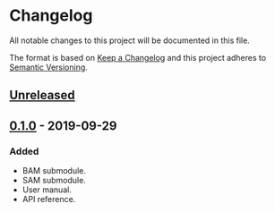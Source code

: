 # Changelog
All notable changes to this project will be documented in this file.

The format is based on [Keep a Changelog](http://keepachangelog.com/en/1.0.0/)
and this project adheres to [Semantic Versioning](http://semver.org/spec/v2.0.0.html).

## [Unreleased]

## [0.1.0] - 2019-09-29
### Added
- BAM submodule.
- SAM submodule.
- User manual.
- API reference.

[Unreleased]: https://github.com/BioJulia/XAM.jl/compare/v0.1.0...HEAD
[0.1.0]: https://github.com/BioJulia/XAM.jl/tree/v0.1.0
